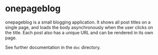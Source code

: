 onepageblog
===========

onepageblog is a small blogging application. It shows all post titles on a 
single page, and loads the body asynchronously when the user clicks on the 
title. Each post also has a unique URL and can be rendered in its own page.

See further documentation in the `doc` directory.
